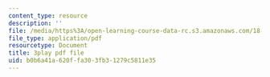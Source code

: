 ```yaml
---
content_type: resource
description: ''
file: /media/https%3A/open-learning-course-data-rc.s3.amazonaws.com/18-01sc-single-variable-calculus-fall-2010/b0b6a41a620ffa303fb31279c5811e35_-MI0b4h3rS0.pdf
file_type: application/pdf
resourcetype: Document
title: 3play pdf file
uid: b0b6a41a-620f-fa30-3fb3-1279c5811e35
---
```

